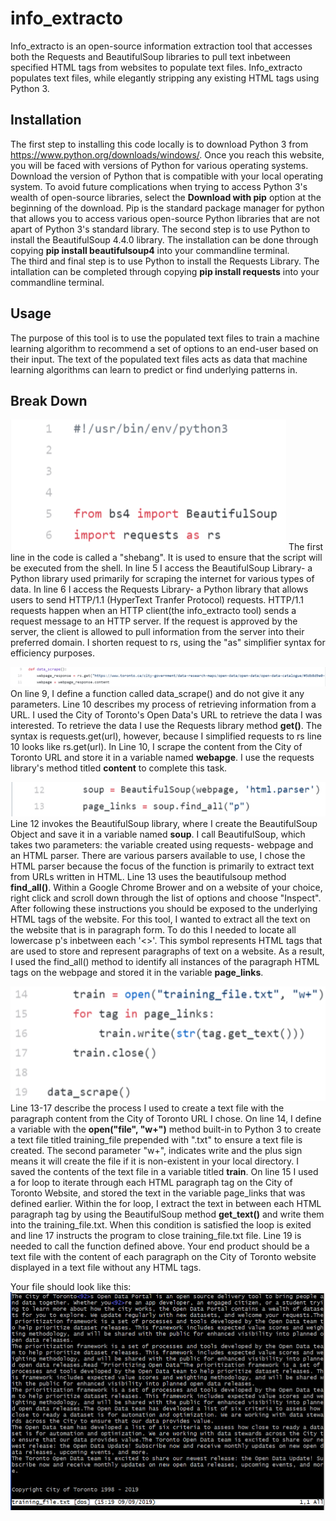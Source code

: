 # info_extracto

Info_extracto is an open-source information extraction tool that accesses both the Requests and BeautifulSoup libraries to pull text inbetween specified HTML tags from websites to populate text files. Info_extracto populates text files, while elegantly stripping any existing HTML tags using Python 3.

## Installation

The first step to installing this code locally is to download Python 3 from https://www.python.org/downloads/windows/. Once you reach this website, you will be faced with versions of Python for various operating systems. Download the version of Python that is compatible with your local operating system. To avoid future complications when trying to access Python 3's wealth of open-source libraries, select the **Download with pip** option at the beginning of the download. Pip is the standard package manager for python that allows you to access various open-source Python libraries that are not apart of Python 3's standard library. 
The second step is to use Python to install the BeautifulSoup 4.4.0 library. The installation can be done through copying **pip install beautifulsoup4** into your commandline terminal.  
The third and final step is to use Python to install the Requests Library. The intallation can be completed through copying **pip install requests** into your commandline terminal. 


## Usage

The purpose of this tool is to use the populated text files to train a machine learning algorithm to recommend a set of options to an end-user based on their input. The text of the populated text files acts as data that machine learning algorithms can learn to predict or find underlying patterns in. 

## Break Down

![import descriptions](https://github.com/git-ekeh/screenshots/blob/master/data_capture00.PNG) 
The first line in the code is called a "shebang". It is used to ensure that the script will be executed from the shell. In line 5 I access the BeautifulSoup Library- a Python library used primarily for scraping the internet for various types of data. In line 6 I access the Requests Library- a Python library that allows users to send HTTP/1.1 (HyperText Tranfer Protocol) requests. HTTP/1.1 requests happen when an HTTP client(the info_extracto tool) sends a request message to an HTTP server. If the request is approved by the server, the client is allowed to pull information from the server into their preferred domain. I shorten request to rs, using the "as" simplifier syntax for efficiency purposes.   

![function](https://github.com/git-ekeh/screenshots/blob/master/data_capture01.PNG) 
On line 9, I define a function called data_scrape() and do not give it any parameters. Line 10 describes my process of retrieving information from a URL. I used the City of Toronto's Open Data's URL to retrieve the data I was interested. To retrieve the data I use the Requests library method **get()**. The syntax is requests.get(url), however, because I simplified requests to rs line 10 looks like rs.get(url). In Line 10, I scrape the content from the City of Toronto URL and store it in a variable named **webapge**. I use the requests library's method titled **content** to complete this task. 

![beautifulsoup structures](https://github.com/git-ekeh/screenshots/blob/master/data_capture02.PNG) 
Line 12 invokes the BeautifulSoup library, where I create the BeautifulSoup Object and save it in a variable named **soup**. I call BeautifulSoup, which takes two parameters: the variable created using requests- webpage and an HTML parser. There are various parsers available to use, I chose the HTML parser because the focus of the function is primarily to extract text from URLs written in HTML. Line 13 uses the beautifulsoup method **find_all()**. Within a Google Chrome Brower and on a website of your choice, right click and scroll down through the list of options and choose "Inspect". After following these instructions you should be exposed to the underlying HTML tags of the website. For this tool, I wanted to extract all the text on the website that is in paragraph form. To do this I needed to locate all lowercase p's inbetween each '<>'. This symbol represents HTML tags that are used to store and represent paragraphs of text on a website. As a result, I used the find_all() method to identify all instances of the paragraph HTML tags on the webpage and stored it in the variable **page_links**.  
  
![data structures](https://github.com/git-ekeh/screenshots/blob/master/data_capture03.PNG) 
Line 13-17 describe the process I used to create a text file with the paragraph content from the City of Toronto URL I chose. On line 14, I define a variable with the **open("file", "w+")** method built-in to Python 3 to create a text file titled training_file prepended with ".txt" to ensure a text file is created. The second parameter "w+", indicates write and the plus sign means it will create the file if it is non-existent in your local directory. I saved the contents of the text file in a variable titled **train**. On line 15 I used a for loop to iterate through each HTML paragraph tag on the City of Toronto Website, and stored the text in the variable page_links that was defined earlier. Within the for loop, I extract the text in between each HTML paragraph tag by using the BeautifulSoup method **get_text()** and write them into the training_file.txt. When this condition is satisfied the loop is exited and line 17 instructs the program to close training_file.txt file.  Line 19 is needed to call the function defined above. Your end product should be a text file with the content of each paragraph on the City of Toronto website displayed in a text file without any HTML tags. 
 
 Your file should look like this: ![textfile](https://github.com/git-ekeh/screenshots/blob/master/data_capture04.PNG) 
 

